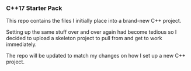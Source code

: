 ### C++17 Starter Pack

This repo contains the files I initially place into a brand-new C++ project.

Setting up the same stuff over and over again had become tedious so I decided to upload a skeleton project to pull from and get to work immediately.

The repo will be updated to match my changes on how I set up a new C++ project.
